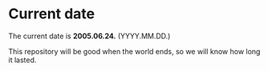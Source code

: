 # Current date

The current date is **2005.06.24.** (YYYY.MM.DD.)

This repository will be good when the world ends, so we will know how long it lasted.